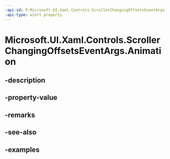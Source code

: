 ```yaml
---
-api-id: P:Microsoft.UI.Xaml.Controls.ScrollerChangingOffsetsEventArgs.Animation
-api-type: winrt property
---
```


<!-- Property syntax.
public CompositionAnimation Animation { get;  set; }
-->

# Microsoft.UI.Xaml.Controls.ScrollerChangingOffsetsEventArgs.Animation

## -description

## -property-value

## -remarks

## -see-also

## -examples

